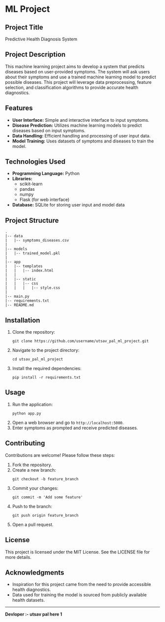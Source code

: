 # ML Project

## Project Title
Predictive Health Diagnosis System

## Project Description
This machine learning project aims to develop a system that predicts diseases based on user-provided symptoms. The system will ask users about their symptoms and use a trained machine learning model to predict possible diseases. This project will leverage data preprocessing, feature selection, and classification algorithms to provide accurate health diagnostics.

## Features
- **User Interface:** Simple and interactive interface to input symptoms.
- **Disease Prediction:** Utilizes machine learning models to predict diseases based on input symptoms.
- **Data Handling:** Efficient handling and processing of user input data.
- **Model Training:** Uses datasets of symptoms and diseases to train the model.

## Technologies Used
- **Programming Language:** Python
- **Libraries:**
  - scikit-learn
  - pandas
  - numpy
  - Flask (for web interface)
- **Database:** SQLite for storing user input and model data

## Project Structure
```
.
|-- data
|   |-- symptoms_diseases.csv
|
|-- models
|   |-- trained_model.pkl
|
|-- app
|   |-- templates
|   |   |-- index.html
|   |
|   |-- static
|   |   |-- css
|   |   |   |-- style.css
|
|-- main.py
|-- requirements.txt
|-- README.md
```

## Installation
1. Clone the repository:
   ```
   git clone https://github.com/username/utsav_pal_ml_project.git
   ```
2. Navigate to the project directory:
   ```
   cd utsav_pal_ml_project
   ```
3. Install the required dependencies:
   ```
   pip install -r requirements.txt
   ```

## Usage
1. Run the application:
   ```
   python app.py
   ```
2. Open a web browser and go to `http://localhost:5000`.
3. Enter symptoms as prompted and receive predicted diseases.

## Contributing
Contributions are welcome! Please follow these steps:
1. Fork the repository.
2. Create a new branch:
   ```
   git checkout -b feature_branch
   ```
3. Commit your changes:
   ```
   git commit -m 'Add some feature'
   ```
4. Push to the branch:
   ```
   git push origin feature_branch
   ```
5. Open a pull request.

## License
This project is licensed under the MIT License. See the LICENSE file for more details.

## Acknowledgments
- Inspiration for this project came from the need to provide accessible health diagnostics.
- Data used for training the model is sourced from publicly available health datasets.

---

**Devloper :- utsav pal here 1**




